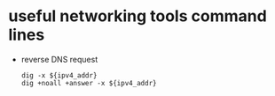 useful networking tools command lines
=====================================

 * reverse DNS request
 
   ```
   dig -x ${ipv4_addr}
   dig +noall +answer -x ${ipv4_addr}
   ```
